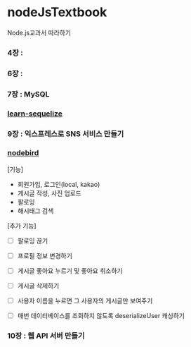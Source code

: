 # nodeJsTextbook
Node.js교과서 따라하기


### 4장 : 

### 6장 : 

### 7장 : MySQL
### [learn-sequelize](https://github.com/dav1n9/nodeJsTextbook/tree/main/learn-sequelize)

### 9장 : 익스프레스로 SNS 서비스 만들기
### [nodebird](https://github.com/dav1n9/nodeJsTextbook/tree/main/nodebird)

[기능]  

* 회원가입, 로그인(local, kakao)
* 게시글 작성, 사진 업로드
* 팔로잉
* 해시태그 검색

[추가 기능]

- [ ] 팔로잉 끊기
- [ ] 프로필 정보 변경하기
- [ ] 게시글 좋아요 누르기 및 좋아요 취소하기
- [ ] 게시글 삭제하기
- [ ] 사용자 이름을 누르면 그 사용자의 게시글만 보여주기
- [ ] 매번 데이터베이스를 조회하지 않도록 deserializeUser 캐싱하기


### 10장 : 웹 API 서버 만들기